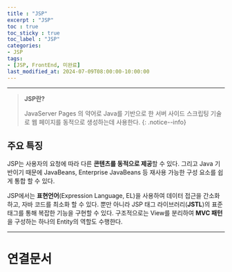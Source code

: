 ```yaml
---
title : "JSP"
excerpt : "JSP"
toc : true
toc_sticky : true
toc_label : "JSP"
categories:
- JSP
tags:
- [JSP, FrontEnd, 미완료]
last_modified_at: 2024-07-09T08:00:00-10:00:00
---
```

  
---
  
> **JSP란?**  
>
> JavaServer Pages 의 약어로 Java를 기반으로 한 서버 사이드 스크립팅 기술로 웹 페이지를 동적으로 생성하는데 사용한다. 
{: .notice--info}  
  
## 주요 특징
 JSP는 사용자의 요청에 따라 다른 **콘텐츠를 동적으로 제공**할 수 있다. 그리고 Java 기반이기 때문에 JavaBeans, Enterprise JavaBeans 등 재사용 가능한 구성 요소를 쉽게 통합 할 수 있다. 
 
 JSP에서는 **표현언어**(Expression Language, EL)을 사용하여 데이터 접근을 간소화 하고, 자바 코드를 최소화 할 수 있다. 뿐만 아니라 JSP 태그 라이브러리(**JSTL**)의 표준 태그를 통해 복잡한 기능을 구현할 수 있다. 구조적으로는 View를 분리하여 **MVC 패턴**을 구성하는 하나의 Entity의 역할도 수행한다.
  
---
  
# 연결문서
